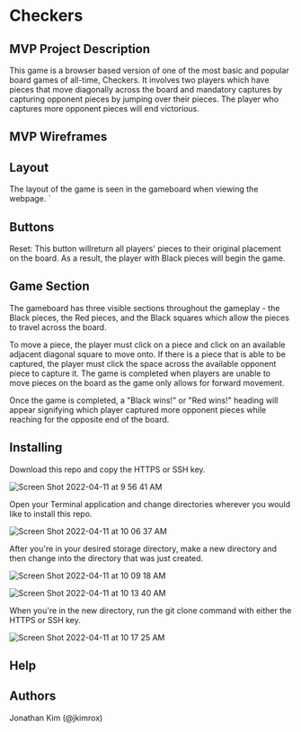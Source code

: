 # Checkers

## MVP Project Description

This game is a browser based version of one of the most basic and popular board games of all-time, Checkers. It involves two players which have pieces that move diagonally across the board and mandatory captures by capturing opponent pieces by jumping over their pieces. The player who captures more opponent pieces will end victorious.

## MVP Wireframes

## Layout

The layout of the game is seen in the gameboard when viewing the webpage.
`
## Buttons

Reset: This button willreturn all players' pieces to their original placement on the board. As a result, the player with Black pieces will begin the game.

## Game Section

The gameboard has three visible sections throughout the gameplay - the Black pieces, the Red pieces, and the Black squares which allow the pieces to travel across the board.

To move a piece, the player must click on a piece and click on an available adjacent diagonal square to move onto. If there is a piece that is able to be captured, the player must click the space across the available opponent piece to capture it. The game is completed when players are unable to move pieces on the board as the game only allows for forward movement.

Once the game is completed, a "Black wins!" or "Red wins!" heading will appear signifying which player captured more opponent pieces while reaching for the opposite end of the board.


## Installing

Download this repo and copy the HTTPS or SSH key.

![Screen Shot 2022-04-11 at 9 56 41 AM](https://user-images.githubusercontent.com/102046331/162768498-023ae19f-33f8-4101-8efa-47df68bcfd9d.png)


Open your Terminal application and change directories wherever you would like to install this repo.

![Screen Shot 2022-04-11 at 10 06 37 AM](https://user-images.githubusercontent.com/102046331/162769480-a0d78f0c-a846-4e5d-85a3-dcceac434a78.png)

After you're in your desired storage directory, make a new directory and then change into the directory that was just created.

![Screen Shot 2022-04-11 at 10 09 18 AM](https://user-images.githubusercontent.com/102046331/162770450-dc75a6e7-a4c0-4323-a2c9-5415741d4288.png)

![Screen Shot 2022-04-11 at 10 13 40 AM](https://user-images.githubusercontent.com/102046331/162771049-03156895-a149-4415-93f8-e35d60fbd787.png)

When you're in the new directory, run the git clone command with either the HTTPS or SSH key.

![Screen Shot 2022-04-11 at 10 17 25 AM](https://user-images.githubusercontent.com/102046331/162771543-84f7e4ce-629a-4021-aba4-77bdbe166935.png)


## Help


## Authors

Jonathan Kim (@jkimrox)
